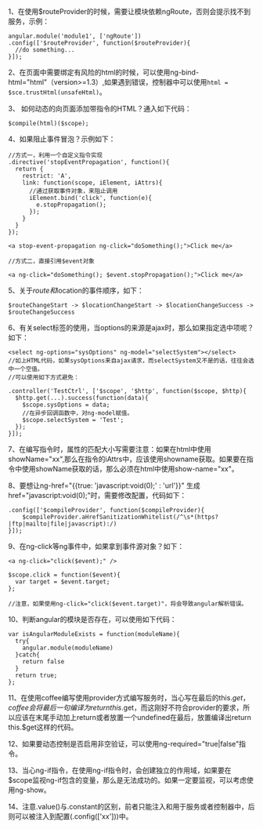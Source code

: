 1、在使用$routeProvider的时候，需要让模块依赖ngRoute，否则会提示找不到服务，示例：

	angular.module('module1', ['ngRoute'])
	.config(['$routeProvider', function($routeProvider){
	  //do something...
	}]);

2、在页面中需要绑定有风险的html的时候，可以使用ng-bind-html="html"（version>=1.3）,如果遇到错误，控制器中可以使用`html = $sce.trustHtml(unsafeHtml)`。

3、 如何动态的向页面添加带指令的HTML？通入如下代码：

	$compile(html)($scope);

4、如果阻止事件冒泡？示例如下：
	
	//方式一，利用一个自定义指令实现
	.directive('stopEventPropagation', function(){
	  return {
	    restrict: 'A',
	    link: function(scope, iElement, iAttrs){
	      //通过获取事件对象，来阻止调用
	      iElement.bind('click', function(e){
	        e.stopPropagation();
	      });
	    }
	  }
	});
	
	<a stop-event-propagation ng-click="doSomething();">Click me</a>
	
	//方式二，直接引用$event对象
	
	<a ng-click="doSomething(); $event.stopPropagation();">Click me</a>

5、关于$route和$location的事件顺序，如下：

	$routeChangeStart -> $locationChangeStart -> $locationChangeSuccess -> $routeChangeSuccess

6、有关select标签的使用，当options的来源是ajax时，那么如果指定选中项呢？如下：

	<select ng-options="sysOptions" ng-model="selectSystem"></select>
	//如上HTML代码，如果sysOptions来自ajax请求，而selectSystem又不是的话，往往会选中一个空值。
	//可以使用如下方式避免：
	
	.controller('TestCtrl', ['$scope', '$http', function($scope, $http){
	  $http.get(...).success(function(data){
	    $scope.sysOptions = data;
	    //在异步回调函数中，对ng-model赋值。
	    $scope.selectSystem = 'Test';
	  });
	}]);

7、在编写指令时，属性的匹配大小写需要注意：如果在html中使用showName="xx",那么在指令的iAttrs中，应该使用showname获取。如果要在指令中使用showName获取的话，那么必须在html中使用show-name="xx"。

8、要想让ng-href="{{true: 'javascript:void(0);' : 'url'}}" 生成 href="javascript:void(0);"时，需要修改配置，代码如下：

	.config(['$compileProvider', function($compileProvider){
	    $compileProvider.aHrefSanitizationWhitelist(/^\s*(https?|ftp|mailto|file|javascript):/)
	}]);

9、在ng-click等ng事件中，如果拿到事件源对象？如下：

	<a ng-click="click($event);" />
	
	$scope.click = function($event){
	  var target = $event.target;
	};
	
	//注意，如果使用ng-click="click($event.target)"，将会导致angular解析错误。

10、判断angular的模块是否存在，可以使用如下代码：

	var isAngularModuleExists = function(moduleName){
	  try{
	    angular.module(moduleName)
	  }catch{
	    return false
	  }
	  return true;
	};

11、在使用coffee编写使用provider方式编写服务时，当心写在最后的this.$get，coffee会将最后一句编译为return this.$get，而这刚好不符合provider的要求，所以应该在末尾手动加上return或者放置一个undefined在最后，放置编译出return this.$get这样的代码。

12、如果要动态控制是否启用非空验证，可以使用ng-required="true|false"指令。

13、当心ng-if指令，在使用ng-if指令时，会创建独立的作用域，如果要在$scope监视ng-if包含的变量，那么是无法成功的。如果一定要监视，可以考虑使用ng-show。

14、注意.value()与.constant的区别，前者只能注入和用于服务或者控制器中，后则可以被注入到配置(.config(['xx']))中。